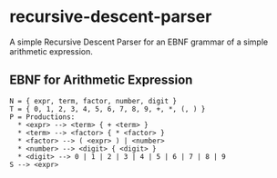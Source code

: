 # recursive-descent-parser
A simple Recursive Descent Parser for an EBNF grammar of a simple arithmetic expression.

## EBNF for Arithmetic Expression
    N = { expr, term, factor, number, digit }
    T = { 0, 1, 2, 3, 4, 5, 6, 7, 8, 9, +, *, (, ) }
    P = Productions:
      * <expr> --> <term> { + <term> }
      * <term> --> <factor> { * <factor> }
      * <factor> --> ( <expr> ) | <number>
      * <number> --> <digit> { <digit> }
      * <digit> --> 0 | 1 | 2 | 3 | 4 | 5 | 6 | 7 | 8 | 9
    S --> <expr>
